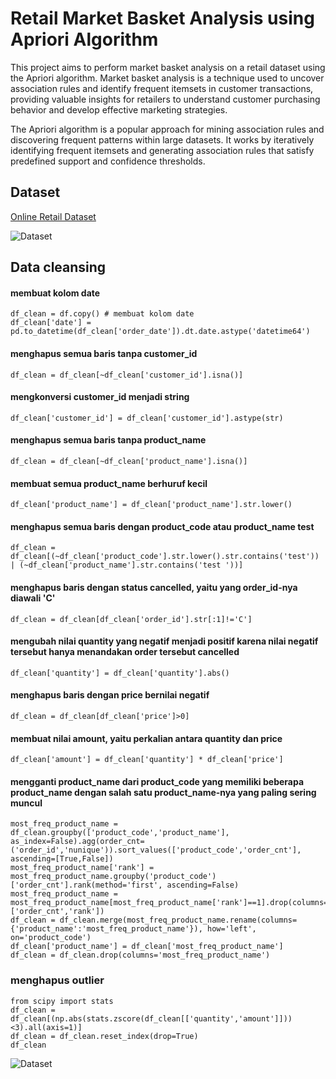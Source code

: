 
# Retail Market Basket Analysis using Apriori Algorithm

This project aims to perform market basket analysis on a retail dataset using the Apriori algorithm. Market basket analysis is a technique used to uncover association rules and identify frequent itemsets in customer transactions, providing valuable insights for retailers to understand customer purchasing behavior and develop effective marketing strategies.

The Apriori algorithm is a popular approach for mining association rules and discovering frequent patterns within large datasets. It works by iteratively identifying frequent itemsets and generating association rules that satisfy predefined support and confidence thresholds.
## Dataset

[Online Retail Dataset](https://github.com/elangardra/Retail-Market-Basket-Analysis/blob/master/Online%20Retail%20Data.csv)

![Dataset](URL/lokasi/gambar.jpg)
## Data cleansing
 #### membuat kolom date
```​python
df_clean = df.copy() # membuat kolom date
df_clean['date'] = pd.to_datetime(df_clean['order_date']).dt.date.astype('datetime64')
```
#### menghapus semua baris tanpa customer_id
```
df_clean = df_clean[~df_clean['customer_id'].isna()]
```
#### mengkonversi customer_id menjadi string
```
df_clean['customer_id'] = df_clean['customer_id'].astype(str)
```
#### menghapus semua baris tanpa product_name
```
df_clean = df_clean[~df_clean['product_name'].isna()]
```
#### membuat semua product_name berhuruf kecil
```
df_clean['product_name'] = df_clean['product_name'].str.lower()
```
#### menghapus semua baris dengan product_code atau product_name test
```
df_clean = df_clean[(~df_clean['product_code'].str.lower().str.contains('test')) | (~df_clean['product_name'].str.contains('test '))]
```
#### menghapus baris dengan status cancelled, yaitu yang order_id-nya diawali 'C'
```
df_clean = df_clean[df_clean['order_id'].str[:1]!='C']
```
#### mengubah nilai quantity yang negatif menjadi positif karena nilai negatif tersebut hanya menandakan order tersebut cancelled
```
df_clean['quantity'] = df_clean['quantity'].abs()
```
#### menghapus baris dengan price bernilai negatif
```
df_clean = df_clean[df_clean['price']>0]
```
#### membuat nilai amount, yaitu perkalian antara quantity dan price
```
df_clean['amount'] = df_clean['quantity'] * df_clean['price']
```
#### mengganti product_name dari product_code yang memiliki beberapa product_name dengan salah satu product_name-nya yang paling sering muncul
```
most_freq_product_name = df_clean.groupby(['product_code','product_name'], as_index=False).agg(order_cnt=('order_id','nunique')).sort_values(['product_code','order_cnt'], ascending=[True,False])
most_freq_product_name['rank'] = most_freq_product_name.groupby('product_code')['order_cnt'].rank(method='first', ascending=False)
most_freq_product_name = most_freq_product_name[most_freq_product_name['rank']==1].drop(columns=['order_cnt','rank'])
df_clean = df_clean.merge(most_freq_product_name.rename(columns={'product_name':'most_freq_product_name'}), how='left', on='product_code')
df_clean['product_name'] = df_clean['most_freq_product_name']
df_clean = df_clean.drop(columns='most_freq_product_name')
```
### menghapus outlier
```
from scipy import stats
df_clean = df_clean[(np.abs(stats.zscore(df_clean[['quantity','amount']]))<3).all(axis=1)]
df_clean = df_clean.reset_index(drop=True)
df_clean

```
![Dataset](https://github.com/elangardra/Retail-Market-Basket-Analysis/blob/master/img/data%20cleaning.jpeg)
